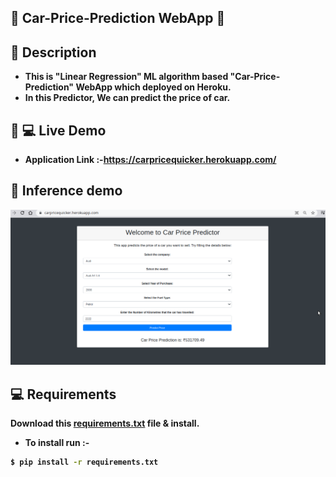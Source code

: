 ## 🚙<b> Car-Price-Prediction WebApp <b>🚙

## 📝 Description
- This is **"Linear Regression"** ML algorithm based **"Car-Price-Prediction"** WebApp which deployed on **Heroku**.
- In this Predictor, We can predict the price of car. 


## :crystal_ball: :computer:	Live Demo
- Application Link :-https://carpricequicker.herokuapp.com/

## 🎯 Inference demo
![livedemo](https://raw.githubusercontent.com/darknightush/Quiker_Car_Prediction/Master/Live%20demo.png)
  
  
 ## 💻 Requirements
 Download this [requirements.txt](https://github.com/darknightush/Quiker_Car_Prediction/blob/Master/requirements.txt) file & install.
- To install run :-
```bash
$ pip install -r requirements.txt
```

